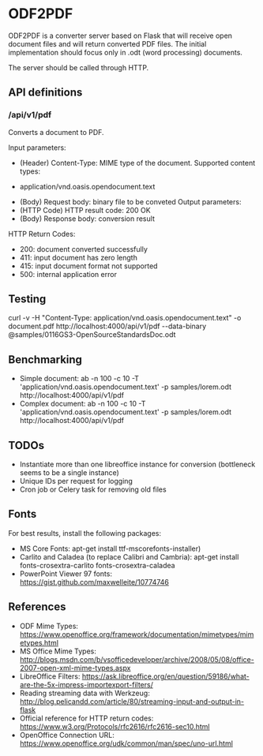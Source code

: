 # ODF2PDF

ODF2PDF is a converter server based on Flask that will receive open document files
and will return converted PDF files. The initial implementation should focus
only in .odt (word processing) documents. 

The server should be called through HTTP.

## API definitions

### /api/v1/pdf

Converts a document to PDF.

Input parameters:
- (Header) Content-Type: MIME type of the document. Supported content types:
* application/vnd.oasis.opendocument.text
- (Body) Request body: binary file to be conveted
Output parameters:
- (HTTP Code) HTTP result code: 200 OK
- (Body) Response body: conversion result

HTTP Return Codes:
- 200: document converted successfully
- 411: input document has zero length
- 415: input document format not supported
- 500: internal application error

## Testing

curl -v -H "Content-Type: application/vnd.oasis.opendocument.text" -o document.pdf http://localhost:4000/api/v1/pdf --data-binary @samples/0116GS3-OpenSourceStandardsDoc.odt

## Benchmarking

* Simple document: ab -n 100 -c 10 -T 'application/vnd.oasis.opendocument.text' -p samples/lorem.odt http://localhost:4000/api/v1/pdf
* Complex document: ab -n 100 -c 10 -T 'application/vnd.oasis.opendocument.text' -p samples/lorem.odt http://localhost:4000/api/v1/pdf

## TODOs

* Instantiate more than one libreoffice instance for conversion (bottleneck seems to be a single instance)
* Unique IDs per request for logging
* Cron job or Celery task for removing old files

## Fonts

For best results, install the following packages:
* MS Core Fonts: apt-get install ttf-mscorefonts-installer)
* Carlito and Caladea (to replace Calibri and Cambria): apt-get install fonts-crosextra-carlito fonts-crosextra-caladea
* PowerPoint Viewer 97 fonts: https://gist.github.com/maxwelleite/10774746

## References

* ODF Mime Types: https://www.openoffice.org/framework/documentation/mimetypes/mimetypes.html
* MS Office Mime Types: http://blogs.msdn.com/b/vsofficedeveloper/archive/2008/05/08/office-2007-open-xml-mime-types.aspx
* LibreOffice Filters: https://ask.libreoffice.org/en/question/59186/what-are-the-5x-impress-importexport-filters/
* Reading streaming data with Werkzeug: http://blog.pelicandd.com/article/80/streaming-input-and-output-in-flask
* Official reference for HTTP return codes: https://www.w3.org/Protocols/rfc2616/rfc2616-sec10.html
* OpenOffice Connection URL: https://www.openoffice.org/udk/common/man/spec/uno-url.html


